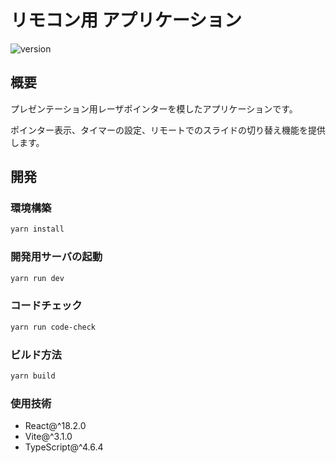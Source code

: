 # リモコン用 アプリケーション

![version](https://img.shields.io/badge/version-1.0.0__SNAPSHOT-blue.svg)

## 概要

プレゼンテーション用レーザポインターを模したアプリケーションです。

ポインター表示、タイマーの設定、リモートでのスライドの切り替え機能を提供します。

## 開発

### 環境構築

```sh
yarn install
```

### 開発用サーバの起動

```sh
yarn run dev
```

### コードチェック

```sh
yarn run code-check
```

### ビルド方法

```sh
yarn build
```

### 使用技術

- React@^18.2.0
- Vite@^3.1.0
- TypeScript@^4.6.4
